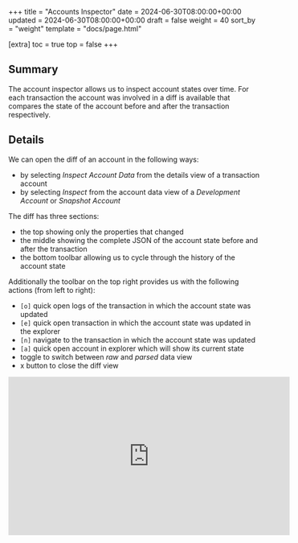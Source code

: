 +++
title = "Accounts Inspector"
date = 2024-06-30T08:00:00+00:00
updated = 2024-06-30T08:00:00+00:00
draft = false
weight = 40
sort_by = "weight"
template = "docs/page.html"

[extra]
toc = true
top = false
+++

## Summary

The account inspector allows us to inspect account states over time. For each transaction the
account was involved in a diff is available that compares the state of the account before and
after the transaction respectively.

## Details

We can open the diff of an account in the following ways:

- by selecting _Inspect Account Data_ from the details view of a transaction account
- by selecting _Inspect_ from the account data view of a _Development Account_ or _Snapshot Account_

The diff has three sections:

- the top showing only the properties that changed
- the middle showing the complete JSON of the account state before and after the transaction
- the bottom toolbar allowing us to cycle through the history of the account state

Additionally the toolbar on the top right provides us with the following actions (from left to
right):

- `[o]` quick open logs of the transaction in which the account state was updated
- `[e]` quick open transaction in which the account state was updated in the explorer
- `[n]` navigate to the transaction in which the account state was updated
- `[a]` quick open account in explorer which will show its current state
- toggle to switch between _raw_ and _parsed_ data view
- x button to close the diff view

<iframe width="560" height="315" src="https://www.youtube.com/embed/yyVF_fgHonQ?si=VCZggjXwc4eI4IpX&amp;start=340" title="YouTube video player" frameborder="0" allow="accelerometer; autoplay; clipboard-write; encrypted-media; gyroscope; picture-in-picture; web-share" referrerpolicy="strict-origin-when-cross-origin" allowfullscreen></iframe>

